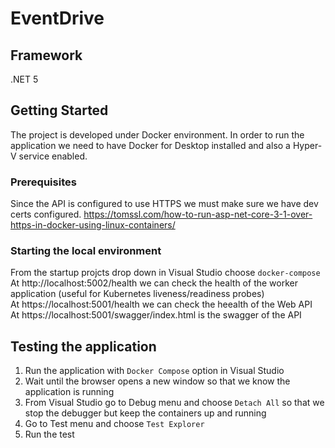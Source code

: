 # EventDrive

## Framework
 .NET 5
<br/>

## Getting Started
The project is developed under Docker environment. In order to run the application we need to have Docker for Desktop installed and also a Hyper-V service enabled.

### Prerequisites
Since the API is configured to use HTTPS we must make sure we have dev certs configured.
https://tomssl.com/how-to-run-asp-net-core-3-1-over-https-in-docker-using-linux-containers/


### Starting the local environment
From the startup projcts drop down in Visual Studio choose ```docker-compose```  
At http://localhost:5002/health we can check the health of the worker application (useful for Kubernetes liveness/readiness probes)  
At https://localhost:5001/health we can check the heealth of the Web API  
At https://localhost:5001/swagger/index.html is the swagger of the API  

## Testing the application
1. Run the application with ```Docker Compose``` option in Visual Studio
2. Wait until the browser opens a new window so that we know the application is running
3. From Visual Studio go to Debug menu and choose ```Detach All``` so that we stop the debugger but keep the containers up and running
4. Go to Test menu and choose ```Test Explorer```
5. Run the test

